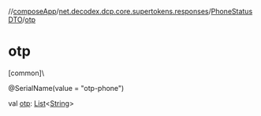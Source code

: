 //[composeApp](../../../index.md)/[net.decodex.dcp.core.supertokens.responses](../index.md)/[PhoneStatusDTO](index.md)/[otp](otp.md)

# otp

[common]\

@SerialName(value = &quot;otp-phone&quot;)

val [otp](otp.md): [List](https://kotlinlang.org/api/latest/jvm/stdlib/kotlin.collections/-list/index.html)&lt;[String](https://kotlinlang.org/api/latest/jvm/stdlib/kotlin/-string/index.html)&gt;
